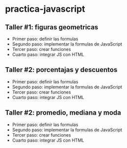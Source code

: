 # practica-javascript

## Taller #1:  figuras geometricas

- Primer paso: definir las formulas
- Segundo paso: implementar la formulas de JavaScript
- Tercer paso: crear funciones
- Cuarto paso: integrar JS con HTML


## Taller #2:  porcentajas y descuentos

- Primer paso: definir las formulas
- Segundo paso: implementar la formulas de JavaScript
- Tercer paso: crear funciones
- Cuarto paso: integrar JS con HTML

## Taller #2:  promedio, mediana y moda

- Primer paso: definir las formulas
- Segundo paso: implementar la formulas de JavaScript
- Tercer paso: crear funciones
- Cuarto paso: integrar JS con HTML
